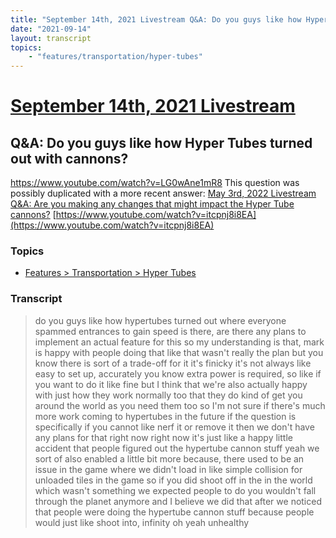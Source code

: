 ```yaml
---
title: "September 14th, 2021 Livestream Q&A: Do you guys like how Hyper Tubes turned out with cannons?"
date: "2021-09-14"
layout: transcript
topics:
    - "features/transportation/hyper-tubes"
---
```

# [September 14th, 2021 Livestream](../2021-09-14.md)
## Q&A: Do you guys like how Hyper Tubes turned out with cannons?
https://www.youtube.com/watch?v=LG0wAne1mR8
This question was possibly duplicated with a more recent answer: [May 3rd, 2022 Livestream Q&A: Are you making any changes that might impact the Hyper Tube cannons?](./yt-itcpnj8i8EA.md) [https://www.youtube.com/watch?v=itcpnj8i8EA](https://www.youtube.com/watch?v=itcpnj8i8EA)


### Topics
* [Features > Transportation > Hyper Tubes](../topics/features/transportation/hyper-tubes.md)

### Transcript

> do you guys like how hypertubes turned out where everyone spammed entrances to gain speed is there, are there any plans to implement an actual feature for this so my understanding is that, mark is happy with people doing that like that wasn't really the plan but you know there is sort of a trade-off for it it's finicky it's not always like easy to set up, accurately you know extra power is required, so like if you want to do it like fine but I think that we're also actually happy with just how they work normally too that they do kind of get you around the world as you need them too so I'm not sure if there's much more work coming to hypertubes in the future if the question is specifically if you cannot like nerf it or remove it then we don't have any plans for that right now right now it's just like a happy little accident that people figured out the hypertube cannon stuff yeah we sort of also enabled a little bit more because, there used to be an issue in the game where we didn't load in like simple collision for unloaded tiles in the game so if you did shoot off in the in the world which wasn't something we expected people to do you wouldn't fall through the planet anymore and I believe we did that after we noticed that people were doing the hypertube cannon stuff because people would just like shoot into, infinity oh yeah unhealthy

